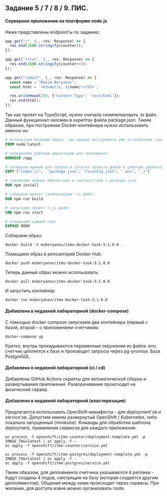 ## Задание 5 / 7 / 8 / 9. ПИС.

#### Серверное приложение на платформе node.js

Ниже представлены endpoint'ы по заданию:
```js
app.get("/", (_, res: Response) => {
  res.end(JSON.stringify(counter));
});

app.get("/stat", (_, res: Response) => {
  res.end(JSON.stringify(counter++));
});

app.get("/about", (_, res: Response) => {
  const name = "Maxim Beryanov";
  const html = `<h3>Hello, ${name}!</h3>`;

  res.writeHead(200, {'Content-Type': 'text/html'});
  res.end(html);
});
```

Так как проект на TypeScript, нужно сначала скомпилировать .ts файл. Данный функционал заложен в скриптах файла package.json. Таким образом, при построении Docker-контейнера нужно использовать именно их:
```dockerfile
# используем базовым образ, где нужные инструменты уже установлены (npm, node)
FROM node:latest

# определяем рабочую директорию для приложения
WORKDIR /app

# копируем нужные для сборки и запуска проекта файлы в рабочую директорию 
COPY ["index.ts",  "package.json", "tsconfig.json", ".env", "./"]

# скачиваем нужные библиотеки в соответствии с package.json
RUN npm install

# собираем проект (компилируем .ts файл)
RUN npm run build

# запускаем проект (.js файл)
CMD npm run start

# открываем нужный порт
EXPOSE 8080
```

Собираем образ:
```text
docker build -t msberyanov/itmo-docker-task-5:1.0.0 .
```

Помещаем образ в репозиторий Docker Hub:
```text
docker push msberyanov/itmo-docker-task-5:1.0.0
```

Теперь данный образ можно использовать:
```text
docker pull msberyanov/itmo-docker-task-5:1.0.0
```

И запустить контейнер:
```text
docker run msberyanov/itmo-docker-task-5:1.0.0
```

#### Добавлено в недавней лабораторной (docker-compose)

C помощью docker-compose запускаем два контейнера (первый с базой, второй – с приложением-счетчиком:
```text
docker-compose up
```
Кратко, внутрь прокидываются переменные окружения из файла .env, счетчик цепляется к базе и производит запросы через pg-promise. База PostgreSQL.

#### Добавлено в недавней лабораторной (ci / cd)

Добавлены GitHub Actions скрипты для автоматической сборки и развертывания приложения. 
Разворачивание происходит на физический сервер. 

#### Добавлено в недавней лабораторной (кластеризация)

Предлагается использовать OpenShift-манифесты - для deployment'ов и service'ов.
Допустим имеем развернутый OpenShift / Kubernetes, либо локально запущенный (minikube).
Команды для обработки шаблона deployment, применения сервисов для каждого приложения:

```text
oc process -f openshift/itmo-counter/deployment-template.yml -p IMAGE_TAG=latest | oc apply -f -
oc apply -f openshift/itmo-counter/service.yml

oc process -f openshift/itmo-postgres/deployment-template.yml -p IMAGE_TAG=latest | oc apply -f -
oc apply -f openshift/itmo-postgres/service.yml
```

Таким образом, для деплоймента счетчика указываются 4 реплики - будут созданы 4 подов, смотрящие на базу (которая создается другим деплойментом). 
Общение между ними происходит через сервисы. При желании, для доступа извне можно организовать route.
